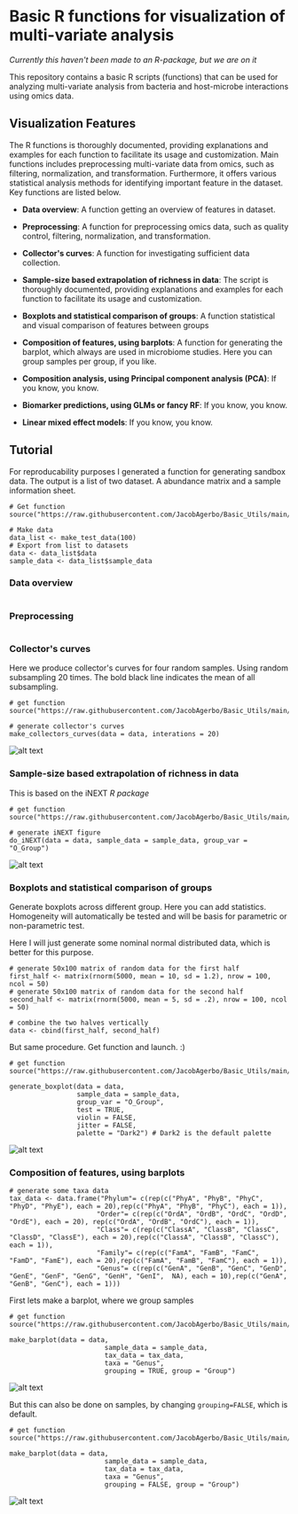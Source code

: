 # Basic R functions for visualization of multi-variate analysis

*Currently this haven't been made to an R-package, but we are on it*

This repository contains a basic R scripts (functions) that can be used for analyzing multi-variate analysis from bacteria and host-microbe interactions using omics data. 

## Visualization Features
The R functions is thoroughly documented, providing explanations and examples for each function to facilitate its usage and customization. 
Main functions includes preprocessing multi-variate data from omics, such as filtering, normalization, and transformation. Furthermore, it offers various statistical analysis methods for identifying important feature in the dataset. Key functions are listed below.

- **Data overview**: A function getting an overview of features in dataset. 
  
- **Preprocessing**: A function for preprocessing omics data, such as quality control, filtering, normalization, and transformation.

- **Collector's curves**: A function for investigating sufficient data collection.
  
- **Sample-size based extrapolation of richness in data**: The script is thoroughly documented, providing explanations and examples for each function to facilitate its usage and customization.

- **Boxplots and statistical comparison of groups**: A function statistical and visual comparison of features between groups

- **Composition of features, using barplots**: A function for generating the barplot, which always are used in microbiome studies. Here you can group samples per group, if you like.

- **Composition analysis, using Principal component analysis (PCA)**: If you know, you know.

- **Biomarker predictions, using GLMs or fancy RF**: If you know, you know.
  
- **Linear mixed effect models**: If you know, you know.



## Tutorial
For reproducability purposes I generated a function for generating sandbox data. The output is a list of two dataset. A abundance matrix and a sample information sheet. 

```{R}
# Get function
source("https://raw.githubusercontent.com/JacobAgerbo/Basic_Utils/main/Visualization/make_test_data.R")

# Make data
data_list <- make_test_data(100)
# Export from list to datasets
data <- data_list$data
sample_data <- data_list$sample_data
```

### Data overview

```

```

### Preprocessing

```

```

### Collector's curves
Here we produce collector's curves for four random samples. Using random subsampling 20 times. The bold black line indicates the mean of all subsampling.
```
# get function
source("https://raw.githubusercontent.com/JacobAgerbo/Basic_Utils/main/Visualization/make_collectors_curves.R")

# generate collector's curves
make_collectors_curves(data = data, interations = 20)
```
![alt text](Figures/Collectors_curves.png)

### Sample-size based extrapolation of richness in data
This is based on the iNEXT *R package*

```
# get function
source("https://raw.githubusercontent.com/JacobAgerbo/Basic_Utils/main/Visualization/make_iNEXT.R")

# generate iNEXT figure
do_iNEXT(data = data, sample_data = sample_data, group_var = "O_Group")
```
![alt text](Figures/iNEXT_plot.png)

### Boxplots and statistical comparison of groups
Generate boxplots across different group. Here you can add statistics. Homogeneity will automatically be tested and will be basis for parametric or non-parametric test.

Here I will just generate some nominal normal distributed data, which is better for this purpose.
```
# generate 50x100 matrix of random data for the first half
first_half <- matrix(rnorm(5000, mean = 10, sd = 1.2), nrow = 100, ncol = 50)
# generate 50x100 matrix of random data for the second half
second_half <- matrix(rnorm(5000, mean = 5, sd = .2), nrow = 100, ncol = 50)

# combine the two halves vertically
data <- cbind(first_half, second_half)
```
But same procedure. Get function and launch. :) 

```
# get function
source("https://raw.githubusercontent.com/JacobAgerbo/Basic_Utils/main/Visualization/make_boxplot.R")

generate_boxplot(data = data, 
                 sample_data = sample_data, 
                 group_var = "O_Group", 
                 test = TRUE, 
                 violin = FALSE, 
                 jitter = FALSE, 
                 palette = "Dark2") # Dark2 is the default palette
```
![alt text](Figures/Boxplot_figure.png)

### Composition of features, using barplots
```
# generate some taxa data 
tax_data <- data.frame("Phylum"= c(rep(c("PhyA", "PhyB", "PhyC", "PhyD", "PhyE"), each = 20),rep(c("PhyA", "PhyB", "PhyC"), each = 1)),
                      "Order"= c(rep(c("OrdA", "OrdB", "OrdC", "OrdD", "OrdE"), each = 20), rep(c("OrdA", "OrdB", "OrdC"), each = 1)),
                      "Class"= c(rep(c("ClassA", "ClassB", "ClassC", "ClassD", "ClassE"), each = 20),rep(c("ClassA", "ClassB", "ClassC"), each = 1)),
                      "Family"= c(rep(c("FamA", "FamB", "FamC", "FamD", "FamE"), each = 20),rep(c("FamA", "FamB", "FamC"), each = 1)),
                      "Genus"= c(rep(c("GenA", "GenB", "GenC", "GenD", "GenE", "GenF", "GenG", "GenH", "GenI",  NA), each = 10),rep(c("GenA", "GenB", "GenC"), each = 1)))
```

First lets make a barplot, where we group samples
```
# get function
source("https://raw.githubusercontent.com/JacobAgerbo/Basic_Utils/main/Visualization/make_barplot.R")

make_barplot(data = data,
                        sample_data = sample_data,
                        tax_data = tax_data,
                        taxa = "Genus",
                        grouping = TRUE, group = "Group")
```
![alt text](Figures/Barplot_Group.png)

But this can also be done on samples, by changing `grouping=FALSE`, which is default.

```
# get function
source("https://raw.githubusercontent.com/JacobAgerbo/Basic_Utils/main/Visualization/make_barplot.R")

make_barplot(data = data,
                        sample_data = sample_data,
                        tax_data = tax_data,
                        taxa = "Genus",
                        grouping = FALSE, group = "Group")
```
![alt text](Figures/Barplot_sample.png)

